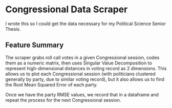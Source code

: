 # Congressional Data Scraper

I wrote this so I could get the data necessary for my Political Science Senior Thesis.

## Feature Summary

The scraper grabs roll call votes in a given Congressional session, codes them as a numeric matrix, then uses Singular Value Decomposition to represent high-dimensional distances in voting record as 2 dimensions.
This allows us to plot each Congressional session (with politicians clustered generally by party, due to similar voting record), but it also allows us to find the Root Mean Squared Error of each party.

Once we have the party RMSE values, we record that in a dataframe and repeat the process for the next Congressional session.
